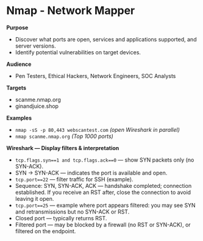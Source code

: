 # Nmap - Network Mapper

**Purpose**
- Discover what ports are open, services and applications supported, and server versions.
- Identify potential vulnerabilities on target devices.

**Audience**
- Pen Testers, Ethical Hackers, Network Engineers, SOC Analysts

**Targets**
- scanme.nmap.org
- ginandjuice.shop

**Examples**
- `nmap -sS -p 80,443 webscantest.com`  *(open Wireshark in parallel)*
- `nmap scanme.nmap.org` *(Top 1000 ports)*

**Wireshark — Display filters & interpretation**
- `tcp.flags.syn==1 and tcp.flags.ack==0` — show SYN packets only (no SYN-ACK).
- SYN -> SYN-ACK — indicates the port is available and open.
- `tcp.port==22` — filter traffic for SSH (example).
- Sequence: SYN, SYN-ACK, ACK — handshake completed; connection established. If you receive an RST after, close the connection to avoid leaving it open.
- `tcp.port==25` — example where port appears filtered: you may see SYN and retransmissions but no SYN-ACK or RST.
- Closed port — typically returns RST.
- Filtered port — may be blocked by a firewall (no RST or SYN-ACK), or filtered on the endpoint.

